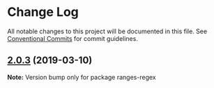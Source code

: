 # Change Log

All notable changes to this project will be documented in this file.
See [Conventional Commits](https://conventionalcommits.org) for commit guidelines.

## [2.0.3](https://gitlab.com/codsen/codsen/compare/ranges-regex@2.0.1...ranges-regex@2.0.3) (2019-03-10)

**Note:** Version bump only for package ranges-regex

